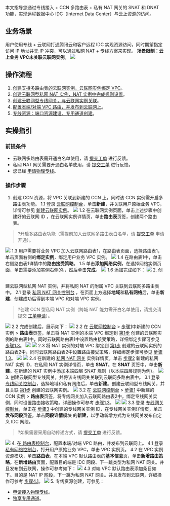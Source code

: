 本文指导您通过专线接入 + CCN 多路由表 + 私有 NAT 网关的 SNAT 和 DNAT 功能，实现远程数据中心 IDC（Internet Data Center）与云上资源的访问。

## 业务场景
用户使用专线 + 云联网打通腾讯云和客户远程 IDC 实现资源访问，同时期望指定访问 IP 地址并无 IP 冲突，可以通过私网 NAT + 专线方案来实现。
**场景限制：云上业务 VPC未关联云联网实例**。
![](https://qcloudimg.tencent-cloud.cn/raw/d656aae3f47cfe86baea39f22f43ff10.png)

## 操作流程
1. [创建支持多路由表的云联网实例，云联网实例绑定 VPC](#step1)。
2. [创建云联网型私网 NAT 实例，NAT 实例中完成规则设置](#step2)。
3. [创建云联网型专线网关，与云联网实例关联](#step3)。
4. [配置本端/对端 VPC 路由，并发布到云联网上](#step4)。
5. [专线资源：端口资源建设、专用通道创建](#step5)。

## 实操指引
### 前提条件
- 云联网多路由表需开通白名单使用，请 [提交工单](https://console.cloud.tencent.com/workorder/category) 进行反馈。
- 私网 NAT 网关需要开通白名单使用，请 [提交工单](https://console.cloud.tencent.com/workorder/category) 进行反馈。
- 您已经 [申请物理专线](https://cloud.tencent.com/document/product/216/48586)。

### 操作步骤
1. [](id:step1)创建 CCN 资源，将 VPC 关联到新建的 CCN 上，同时该 CCN 实例需开启多路由表功能。
1.1 登录 [云联网控制台](https://console.cloud.tencent.com/vpc/ccn)，单击**新建**，并关联用户原始业务 VPC，详情可参见 [新建云联网实例](https://cloud.tencent.com/document/product/877/18752)。
![](https://qcloudimg.tencent-cloud.cn/raw/954245107aa863a6cd5911d476ecb9df.png)
1.2 在云联网实例页面，单击上述步骤中创建好的云联网 ID ，在云联网实例详情页，单击**路由表**页签，创建两个路由表。
>?开启多路由表功能（需提前加入云联网多路由表白名单，请 [提交工单](https://console.cloud.tencent.com/workorder/category) 申请开通）。
>
![](https://qcloudimg.tencent-cloud.cn/raw/f594f54fa368c95dd78c106377794963.png)
1.3 [](id:step1-3)用户需要将业务 VPC 加入云联网路由表1，在路由表页面，选择路由表1，单击页面右侧的**绑定实例**，绑定用户业务 VPC 实例。
![](https://qcloudimg.tencent-cloud.cn/raw/af244de76c9b04b961701cb835df3654.png)
1.4 在路由表1中，单击右侧路由表1详情中的**路由接受策略**。
1.5 单击**添加网络实例**，在选择网络实例页面，单击需要添加实例右侧的<img src="https://qcloudimg.tencent-cloud.cn/raw/07bff2616f12f826f2ad00c129d1706b.png" width=1%>，然后单击**完成**。
![](https://qcloudimg.tencent-cloud.cn/raw/5c45f22c6c682c91bea44fc4d4c417bf.png)
1.6 添加完成如下：
 ![](https://qcloudimg.tencent-cloud.cn/raw/24c657239e40bcb62a7bb8140574f609.png)
2. [](id:step2)创建云联网型私网 NAT 实例，并将私网 NAT 的附属 VPC 关联到云联网多路由表中。
2.1 登录 [私网 NAT 网关控制台](https://console.cloud.tencent.com/vpc/intranat?rid=1) ，在页面上方选择**地域**和**私有网络**后，单击**新建**，创建成功后得到本端 VPC 和对端 VPC 实例。
>?创建 CCN 型私网 NAT 实例（跨城 NAT 能力需开白名单使用，请提交请提交 [工单申请](https://console.cloud.tencent.com/workorder/category)）。
>
![](https://qcloudimg.tencent-cloud.cn/raw/005d0aae3c0a2b8705da78592d9cc756.png)
2.2 完成创建后，展示如下：
![](https://qcloudimg.tencent-cloud.cn/raw/e0d7e0ed36b0bd98bd851e365ced2b10.png)
2.2 在 [云联网控制台](https://console.cloud.tencent.com/vpc/ccn) > [步骤1](#step1)中新建的 CCN 实例 > **路由表**页签，单击将 NAT 实例的本端 VPC 绑定到 [第1步](#step1) 创建的云联网实例的路由表1中，同时云联网路由表1中设置路由接受策略，详细绑定步骤可参见 [步骤1.3](#step1-3)。
![](https://qcloudimg.tencent-cloud.cn/raw/f11b4450fca8d4688c158a328135ba94.png)
![](https://qcloudimg.tencent-cloud.cn/raw/f28d7d75d397ef90cc517a2f7bd4c354.png)
2.3 将 NAT 实例的对端 VPC 绑定到 [第1步](#step1) 创建的云联网实例的路由表2中，同时云联网路由表2中设置路由接受策略，详细绑定步骤可参见 [步骤1.3](#step1-3)。
![](https://qcloudimg.tencent-cloud.cn/raw/aee5e86c5aaa7411790b8dd9fae6b927.png)
![](https://qcloudimg.tencent-cloud.cn/raw/1170a7cacb9f43f47ee34b538e22627e.png)
2.4 在新建的 [私网 NAT 网关](https://console.cloud.tencent.com/vpc/intranat?rid=1) 实例详情页，单击 [步骤2](#step2) 新建的私网 NAT 实例 ID，在私网 NAT 实例详情页，单击 **SNAT**。在 **SNAT** 页签中，单击**新建**。在新建的 NAT 实例中添加本端四层 SNAT 规则（以本端四层规则为例）。
![](https://qcloudimg.tencent-cloud.cn/raw/b3ce400e5273d32b48c9f598964f3295.png)
3. [](id:step3)创建云联网型专线网关，并将该专线网关关联到云联网多路由表中。
3.1 登录 [专线网关控制台](https://console.cloud.tencent.com/vpc/dcgw?rid=1)，选择地域和私有网络后，单击**新建**。创建云联网型专线网关，并且关联 [第1步](#step1) 创建的云联网实例。
![](https://qcloudimg.tencent-cloud.cn/raw/0e20170dd59d8f1e763cfab694542223.png)
3.2 在 [云联网控制台](https://console.cloud.tencent.com/vpc/ccn) > [步骤1](#step1) 中新建的 CCN 实例 > **路由表**页签，将专线网关加入云联网路由表2中，绑定专线网关实例，同时设置路由接收策略。详细操作可参考 [步骤1.3](#step1-3)。
![](https://qcloudimg.tencent-cloud.cn/raw/946231dc48e099aef0874f41b5d7ae26.png)
![](https://qcloudimg.tencent-cloud.cn/raw/818373feb4f2cff80c84547941b34198.png)
3.3 登录 [专线网关控制台](https://console.cloud.tencent.com/vpc/dcgw?rid=1)，单击在 [步骤3](#step3) 中创建的专线网关实例 ID，在专线网关实例详情页，单击**发布网段**页签，单击**网段详情**模块 的**新建**，以手动新增方式为专线网关发布自定义 IDC 网段。
>?如果需要采用自动传递方式，请 [提交工单](https://console.cloud.tencent.com/workorder/category) 进行反馈。
>
![](https://qcloudimg.tencent-cloud.cn/raw/c7c8ec096a180c85354d1bcee4206f42.png)
4. [](id:step4)在[ 路由表控制台](https://console.cloud.tencent.com/vpc/route?rid=1)，配置本端/对端 VPC 路由，并发布到云联网上。
4.1 [](id:step4-1)登录 [私有网络控制台](https://console.cloud.tencent.com/vpc/vpc?rid=1)，打开用户原始业务 VPC，单击 VPC 实例页。
4.2 在 VPC 实例资源模块，单击**路由表**，在本端 VPC 默认路由表的**基本信息**页，单击**新增路由策略**。在**新增路由**页面，配置目的端是 IDC 网段、下一跳类型为私网 NAT 网关。并且发布到云联网，操作可参考如下：
![](https://qcloudimg.tencent-cloud.cn/raw/abe3b31eae900b8034beb103b9091b4b.png)
4.3 对端 VPC 默认路由表添加条目如下。目的是 NAT IP 网段，下一跳为私网 NAT 网关。并且发布到云联网，详细操作可参考 [步骤4.1](#step4-1)。
![](https://qcloudimg.tencent-cloud.cn/raw/0d3576689af1453d360f5cac542c1c07.png)
5. [](id:step5)专线资源创建，可参见：
 - [申请接入物理专线](https://cloud.tencent.com/document/product/216/48586)。
 - [独享专用通道](https://cloud.tencent.com/document/product/216/74769)。
